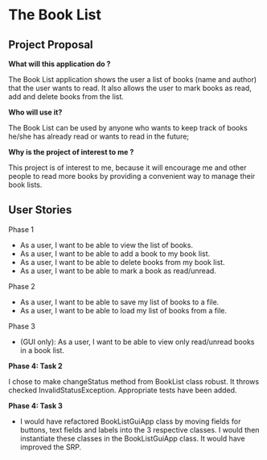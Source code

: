 # The Book List

## Project Proposal

**What will this application do ?**

The Book List application shows the user a list of books (name and author) that the user 
wants to read. It also allows the user to mark books as read, 
add and delete books from the list.

**Who will use it?**

The Book List can be used by anyone who wants to keep track of books he/she has already read 
or wants to read in the future;


**Why is the project of interest to me ?**

This project is of interest to me, because it will encourage me and other people to read more
books by providing a convenient way to manage their book lists.

## User Stories

Phase 1
 - As a user, I want to be able to view the list of books.
 - As a user, I want to be able to add a book to my book list.
 - As a user, I want to be able to delete books from my book list.
 - As a user, I want to be able to mark a book as read/unread.

Phase 2
- As a user, I want to be able to save my list of books to a file.
- As a user, I want to be able to load my list of books from a file.

Phase 3
- (GUI only): As a user, I want to be able to view only read/unread books in a book list.

**Phase 4: Task 2**

I chose to make changeStatus method from BookList class robust. It throws checked InvalidStatusException.
Appropriate tests have been added.

**Phase 4: Task 3**

- I would have refactored BookListGuiApp class by moving fields for buttons, text fields and labels into the 3 
respective classes. I would then instantiate these classes in the BookListGuiApp class. It would have improved the SRP.




 
